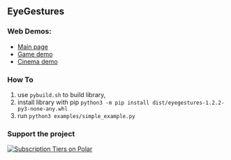 ## EyeGestures

### Web Demos:

- [Main page](https://eyegestures.com/)
- [Game demo](https://eyegestures.com/game)
- [Cinema demo](https://eyegestures.com/cinema)

### How To

1. use `pybuild.sh` to build library,
2. install library with pip `python3 -m pip install dist/eyegestures-1.2.2-py3-none-any.whl`
3. run `python3 examples/simple_example.py`

### Support the project 

<a href="https://polar.sh/PeterWaIIace/subscriptions"><picture><source media="(prefers-color-scheme: dark)" srcset="https://polar.sh/embed/tiers.svg?org=PeterWaIIace&darkmode"><img alt="Subscription Tiers on Polar" src="https://polar.sh/embed/tiers.svg?org=PeterWaIIace"></picture></a>
